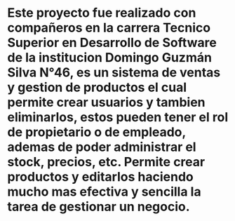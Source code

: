 # Este proyecto fue realizado con compañeros en la carrera Tecnico Superior en Desarrollo de Software de la institucion Domingo Guzmán Silva N°46, es un sistema de ventas y gestion de productos el cual permite crear usuarios y tambien eliminarlos, estos pueden tener el rol de propietario o de empleado, ademas de poder administrar el stock, precios, etc. Permite crear productos y editarlos haciendo mucho mas efectiva y sencilla la tarea de gestionar un negocio.
